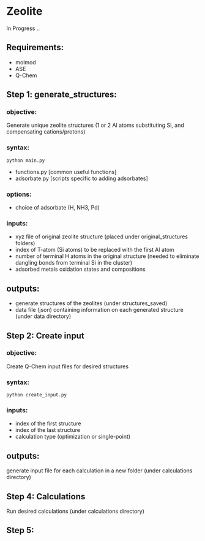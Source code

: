 # Zeolite

In Progress ..

## Requirements:
  - molmod
  - ASE
  - Q-Chem

## Step 1: generate_structures: 

### objective: 
Generate unique zeolite structures (1 or 2 Al atoms substituting Si, and compensating cations/protons)
### syntax:
`python main.py`
- functions.py [common useful functions]
- adsorbate.py [scripts specific to adding adsorbates]
### options:
- choice of adsorbate (H, NH3, Pd)
### inputs:
- xyz file of original zeolite structure (placed under original_structures folders)
- index of T-atom (Si atoms) to be replaced with the first Al atom
- number of terminal H atoms in the original structure (needed to eliminate dangling bonds from terminal Si in the cluster)
- adsorbed metals oxidation states and compositions

## outputs:
- generate structures of the zeolites (under structures_saved)
- data file (json) containing information on each generated structure (under data directory)

## Step 2: Create input
### objective: 
Create Q-Chem input files for desired structures
### syntax:
`python create_input.py`
### inputs:
- index of the first structure
- index of the last structure
- calculation type (optimization or single-point)
## outputs:
generate input file for each calculation in a new folder (under calculations directory)

## Step 4: Calculations
Run desired calculations (under calculations directory)

## Step 5: 

